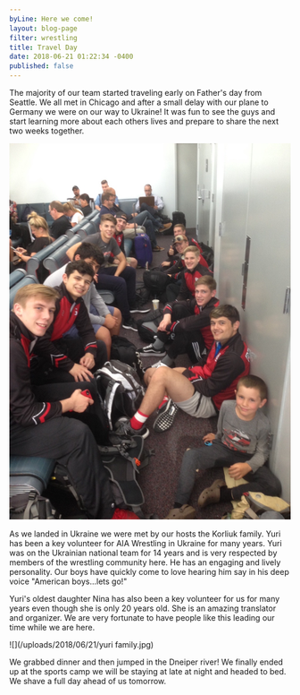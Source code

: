 ```yaml
---
byLine: Here we come!
layout: blog-page
filter: wrestling
title: Travel Day
date: 2018-06-21 01:22:34 -0400
published: false
---
```

The majority of our team started traveling early on Father's day from Seattle. We all met in Chicago and after a small delay with our plane to Germany we were on our way to Ukraine! It was fun to see the guys and start learning more about each others lives and prepare to share the next two weeks together.

![](/uploads/2018/06/21/IMG_1672.JPG)

As we landed in Ukraine we were met by our hosts the Korliuk family. Yuri has been a key volunteer for AIA Wrestling in Ukraine for many years. Yuri was on the Ukrainian national team for 14 years and is very respected by members of the wrestling community here. He has an engaging and lively personality. Our boys have quickly come to love hearing him say in his deep voice "American boys...lets go!"

Yuri's oldest daughter Nina has also been a key volunteer for us for many years even though she is only 20 years old. She is an amazing translator and organizer. We are very fortunate to have people like this leading our time while we are here.

![](/uploads/2018/06/21/yuri family.jpg)

We grabbed dinner and then jumped in the Dneiper river! We finally ended up at the sports camp we will be staying at late at night and headed to bed. We shave a full day ahead of us tomorrow.